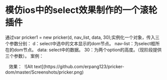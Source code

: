 # 模仿ios中的select效果制作的一个滚轮插件
通过var pricker1 = new pricker(d, nav_list, data, 30);实例化一个对象，传入三个参数分别：
d：select中选中的文本显示的dom节点。
nav-list：为select框所在的dom节点。
data: select中的数据。
30：为两个option的高度。（现阶段提供三个参数）。
案例：
<div class="demo1">
	<div id="dom"></div>
		<div class="nav-list" id="nav-list" style="top:100px;left:50px;">
	</div>
</div>
  <script>
    var d = document.getElementById('dom');
    var nav_list = document.getElementById('nav-list');
    var data = ['2017-08-23','2017-08-24','2017-08-25','2017-08-26','2017-08-27','2017-08-28','2017-08-29','2017-08-30','2017-08-31','2017-09-01','2017-09-02','2017-09-03','2017-09-04','2017-09-05','2017-09-06','2017-09-07','2017-09-08','2017-09-09','2017-09-10','2017-09-11','2017-09-12','2017-09-13','2017-09-14','2017-09-15','2017-09-16','2017-09-17','2017-09-18','2017-09-19'];
    var pricker1 = new pricker(d, nav_list, data, 30);
  </script>
  效果：
  ![Alt text](https://github.com/erpang123/pricker-dom/master/Screenshots/pricker.png)
